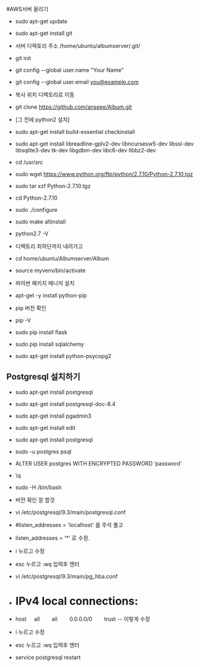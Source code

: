 #AWS서버 올리기

- sudo apt-get update
- sudo apt-get install git

- 서버 디렉토리 주소 /home/ubuntu/albumserver/.git/

- git init
- git config --global user.name "Your Name"
- git config --global user.email you@example.com

- 복사 위치 디렉토리로 이동
- git clone https://github.com/anseee/Album.git

- [그 전에 python2 설치]
- sudo apt-get install build-essential checkinstall
- sudo apt-get install libreadline-gplv2-dev libncursesw5-dev libssl-dev libsqlite3-dev tk-dev libgdbm-dev libc6-dev libbz2-dev

- cd /usr/src
- sudo wget https://www.python.org/ftp/python/2.7.10/Python-2.7.10.tgz

- sudo tar xzf Python-2.7.10.tgz

- cd Python-2.7.10
- sudo ./configure
- sudo make altinstall

- python2.7 -V

- 디렉토리 최하단까지 내려가고

- cd home/ubuntu/Albumserver/Album
- source myvenv/bin/activate

- 파이썬 패키지  매니저 설치
- apt-get -y install python-pip

- pip 버전 확인
- pip -V

- sudo pip install flask
- sudo pip install sqlalchemy
- sudo apt-get install python-psycopg2

## Postgresql 설치하기

- sudo apt-get install postgresql
- sudo apt-get install postgresql-doc-8.4
- sudo apt-get install pgadmin3

- sudo apt-get install edit
- sudo apt-get install postgresql

- sudo -u postgres psql
- ALTER USER postgres WITH ENCRYPTED PASSWORD ‘password’
- \q

- sudo -H /bin/bash

- 버전 확인 잘 할것
- vi /etc/postgresql/9.3/main/postgresql.conf

- #listen_addresses = 'localhost' 를 주석 풀고
- listen_addresses = '*' 로 수정.
- i 누르고 수정
- esc 누르고 :wq 입력후 엔터

- vi /etc/postgresql/9.3/main/pg_hba.conf

- # IPv4 local connections:
- host     all        all        0.0.0.0/0        trust -- 이렇게 수정
- i 누르고 수정
- esc 누르고 :wq 입력후 엔터

- service postgresql restart